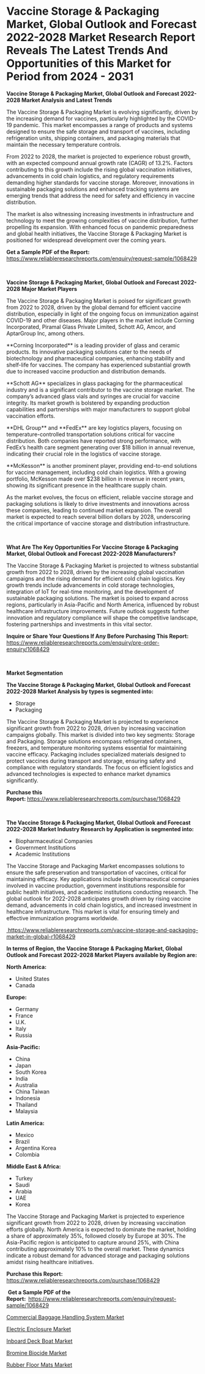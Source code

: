 <p><h1>Vaccine Storage & Packaging Market, Global Outlook and Forecast 2022-2028 Market Research Report Reveals The Latest Trends And Opportunities of this Market for Period from 2024 - 2031</h1></p><p><strong>Vaccine Storage & Packaging Market, Global Outlook and Forecast 2022-2028 Market Analysis and Latest Trends</strong></p>
<p><p>The Vaccine Storage & Packaging Market is evolving significantly, driven by the increasing demand for vaccines, particularly highlighted by the COVID-19 pandemic. This market encompasses a range of products and systems designed to ensure the safe storage and transport of vaccines, including refrigeration units, shipping containers, and packaging materials that maintain the necessary temperature controls.</p><p>From 2022 to 2028, the market is projected to experience robust growth, with an expected compound annual growth rate (CAGR) of 13.2%. Factors contributing to this growth include the rising global vaccination initiatives, advancements in cold chain logistics, and regulatory requirements demanding higher standards for vaccine storage. Moreover, innovations in sustainable packaging solutions and enhanced tracking systems are emerging trends that address the need for safety and efficiency in vaccine distribution.</p><p>The market is also witnessing increasing investments in infrastructure and technology to meet the growing complexities of vaccine distribution, further propelling its expansion. With enhanced focus on pandemic preparedness and global health initiatives, the Vaccine Storage & Packaging Market is positioned for widespread development over the coming years.</p></p>
<p><strong>Get a Sample PDF of the Report:&nbsp;</strong> <a href="https://www.reliableresearchreports.com/enquiry/request-sample/1068429?utm_campaign=36&utm_medium=2&utm_source=Github&utm_content=ia&utm_term=16112024&utm_id=vaccine-storage-packaging-market-global-outlook-and-forecast-2022-2028">https://www.reliableresearchreports.com/enquiry/request-sample/1068429</a></p>
<p>&nbsp;</p>
<p><strong>Vaccine Storage & Packaging Market, Global Outlook and Forecast 2022-2028 Major Market Players</strong></p>
<p><p>The Vaccine Storage & Packaging Market is poised for significant growth from 2022 to 2028, driven by the global demand for efficient vaccine distribution, especially in light of the ongoing focus on immunization against COVID-19 and other diseases. Major players in the market include Corning Incorporated, Piramal Glass Private Limited, Schott AG, Amcor, and AptarGroup Inc, among others.</p><p>**Corning Incorporated** is a leading provider of glass and ceramic products. Its innovative packaging solutions cater to the needs of biotechnology and pharmaceutical companies, enhancing stability and shelf-life for vaccines. The company has experienced substantial growth due to increased vaccine production and distribution demands.</p><p>**Schott AG** specializes in glass packaging for the pharmaceutical industry and is a significant contributor to the vaccine storage market. The company’s advanced glass vials and syringes are crucial for vaccine integrity. Its market growth is bolstered by expanding production capabilities and partnerships with major manufacturers to support global vaccination efforts.</p><p>**DHL Group** and **FedEx** are key logistics players, focusing on temperature-controlled transportation solutions critical for vaccine distribution. Both companies have reported strong performance, with FedEx’s health care segment generating over $18 billion in annual revenue, indicating their crucial role in the logistics of vaccine storage.</p><p>**McKesson** is another prominent player, providing end-to-end solutions for vaccine management, including cold chain logistics. With a growing portfolio, McKesson made over $238 billion in revenue in recent years, showing its significant presence in the healthcare supply chain.</p><p>As the market evolves, the focus on efficient, reliable vaccine storage and packaging solutions is likely to drive investments and innovations across these companies, leading to continued market expansion. The overall market is expected to reach several billion dollars by 2028, underscoring the critical importance of vaccine storage and distribution infrastructure.</p></p>
<p>&nbsp;</p>
<p><strong>What Are The Key Opportunities For Vaccine Storage & Packaging Market, Global Outlook and Forecast 2022-2028 Manufacturers?</strong></p>
<p><p>The Vaccine Storage & Packaging Market is projected to witness substantial growth from 2022 to 2028, driven by the increasing global vaccination campaigns and the rising demand for efficient cold chain logistics. Key growth trends include advancements in cold storage technologies, integration of IoT for real-time monitoring, and the development of sustainable packaging solutions. The market is poised to expand across regions, particularly in Asia-Pacific and North America, influenced by robust healthcare infrastructure improvements. Future outlook suggests further innovation and regulatory compliance will shape the competitive landscape, fostering partnerships and investments in this vital sector.</p></p>
<p><strong>Inquire or Share Your Questions If Any Before Purchasing This Report:</strong> <a href="https://www.reliableresearchreports.com/enquiry/pre-order-enquiry/1068429?utm_campaign=36&utm_medium=2&utm_source=Github&utm_content=ia&utm_term=16112024&utm_id=vaccine-storage-packaging-market-global-outlook-and-forecast-2022-2028">https://www.reliableresearchreports.com/enquiry/pre-order-enquiry/1068429</a></p>
<p>&nbsp;</p>
<p><strong>Market Segmentation</strong></p>
<p><strong>The Vaccine Storage & Packaging Market, Global Outlook and Forecast 2022-2028 Market Analysis by types is segmented into:</strong></p>
<p><ul><li>Storage</li><li>Packaging</li></ul></p>
<p><p>The Vaccine Storage & Packaging Market is projected to experience significant growth from 2022 to 2028, driven by increasing vaccination campaigns globally. This market is divided into two key segments: Storage and Packaging. Storage solutions encompass refrigerated containers, freezers, and temperature monitoring systems essential for maintaining vaccine efficacy. Packaging includes specialized materials designed to protect vaccines during transport and storage, ensuring safety and compliance with regulatory standards. The focus on efficient logistics and advanced technologies is expected to enhance market dynamics significantly.</p></p>
<p><strong>Purchase this Report:&nbsp;</strong><a href="https://www.reliableresearchreports.com/purchase/1068429?utm_campaign=36&utm_medium=2&utm_source=Github&utm_content=ia&utm_term=16112024&utm_id=vaccine-storage-packaging-market-global-outlook-and-forecast-2022-2028">https://www.reliableresearchreports.com/purchase/1068429</a></p>
<p>&nbsp;</p>
<p><strong>The Vaccine Storage & Packaging Market, Global Outlook and Forecast 2022-2028 Market Industry Research by Application is segmented into:</strong></p>
<p><ul><li>Biopharmaceutical Companies</li><li>Government Institutions</li><li>Academic Institutions</li></ul></p>
<p><p>The Vaccine Storage and Packaging Market encompasses solutions to ensure the safe preservation and transportation of vaccines, critical for maintaining efficacy. Key applications include biopharmaceutical companies involved in vaccine production, government institutions responsible for public health initiatives, and academic institutions conducting research. The global outlook for 2022-2028 anticipates growth driven by rising vaccine demand, advancements in cold chain logistics, and increased investment in healthcare infrastructure. This market is vital for ensuring timely and effective immunization programs worldwide.</p></p>
<p><a href="https://www.reliableresearchreports.com/vaccine-storage-and-packaging-market-in-global-r1068429?utm_campaign=36&utm_medium=2&utm_source=Github&utm_content=ia&utm_term=16112024&utm_id=vaccine-storage-packaging-market-global-outlook-and-forecast-2022-2028">&nbsp;https://www.reliableresearchreports.com/vaccine-storage-and-packaging-market-in-global-r1068429</a></p>
<p><strong>In terms of Region, the Vaccine Storage & Packaging Market, Global Outlook and Forecast 2022-2028 Market Players available by Region are:</strong></p>
<p>
    <p> <strong> North America: </strong>
        <ul>
            <li>United States</li>
            <li>Canada</li>
        </ul>
        </p> 
    <p> <strong> Europe: </strong>
        <ul>
            <li>Germany</li>
            <li>France</li>
            <li>U.K.</li>
            <li>Italy</li>
            <li>Russia</li>
        </ul>
        </p> 
    <p> <strong> Asia-Pacific: </strong>
        <ul>
            <li>China</li>
            <li>Japan</li>
            <li>South Korea</li>
            <li>India</li>
            <li>Australia</li>
            <li>China Taiwan</li>
            <li>Indonesia</li>
            <li>Thailand</li>
            <li>Malaysia</li>
        </ul>
        </p> 
    <p> <strong> Latin America: </strong>
        <ul>
            <li>Mexico</li>
            <li>Brazil</li>
            <li>Argentina Korea</li>
            <li>Colombia</li>
        </ul>
        </p> 
    <p> <strong> Middle East & Africa: </strong>
        <ul>
            <li>Turkey</li>
            <li>Saudi</li>
            <li>Arabia</li>
            <li>UAE</li>
            <li>Korea</li>
        </ul>
    </p>
    </p>
<p><p>The Vaccine Storage and Packaging Market is projected to experience significant growth from 2022 to 2028, driven by increasing vaccination efforts globally. North America is expected to dominate the market, holding a share of approximately 35%, followed closely by Europe at 30%. The Asia-Pacific region is anticipated to capture around 25%, with China contributing approximately 10% to the overall market. These dynamics indicate a robust demand for advanced storage and packaging solutions amidst rising healthcare initiatives.</p></p>
<p><strong>Purchase this Report: </strong><a href="https://www.reliableresearchreports.com/purchase/1068429?utm_campaign=36&utm_medium=2&utm_source=Github&utm_content=ia&utm_term=16112024&utm_id=vaccine-storage-packaging-market-global-outlook-and-forecast-2022-2028">https://www.reliableresearchreports.com/purchase/1068429</a></p>
<p>&nbsp;<strong>Get a Sample PDF of the Report:&nbsp;&nbsp;</strong><a href="https://www.reliableresearchreports.com/enquiry/request-sample/1068429?utm_campaign=36&utm_medium=2&utm_source=Github&utm_content=ia&utm_term=16112024&utm_id=vaccine-storage-packaging-market-global-outlook-and-forecast-2022-2028">https://www.reliableresearchreports.com/enquiry/request-sample/1068429</a></p>
<p><strong></strong></p>
<p><p><a href="https://github.com/tamvrosiya/Market-Research-Report-List-6/blob/main/commercial-baggage-handling-system-market.md?utm_campaign=36&utm_medium=2&utm_source=Github&utm_content=ia&utm_term=16112024&utm_id=vaccine-storage-packaging-market-global-outlook-and-forecast-2022-2028">Commercial Baggage Handling System Market</a></p><p><a href="https://github.com/SanjidaKhan901/Market-Research-Report-List-1/blob/main/electric-enclosure-market.md?utm_campaign=36&utm_medium=2&utm_source=Github&utm_content=ia&utm_term=16112024&utm_id=vaccine-storage-packaging-market-global-outlook-and-forecast-2022-2028">Electric Enclosure Market</a></p><p><a href="https://www.linkedin.com/pulse/inboard-deck-boat-market-growth-segmentation-regional-u18fe?utm_campaign=36&utm_medium=2&utm_source=Github&utm_content=ia&utm_term=16112024&utm_id=vaccine-storage-packaging-market-global-outlook-and-forecast-2022-2028">Inboard Deck Boat Market</a></p><p><a href="https://issuu.com/reportprime-2/docs/bromine-biocide-market-size-2030.pp_0c5ae38809e1c4?utm_campaign=36&utm_medium=2&utm_source=Github&utm_content=ia&utm_term=16112024&utm_id=vaccine-storage-packaging-market-global-outlook-and-forecast-2022-2028">Bromine Biocide Market</a></p><p><a href="https://issuu.com/reportprime-2/docs/rubber-floor-mats-market-size-2030._58ea249e1d9797?utm_campaign=36&utm_medium=2&utm_source=Github&utm_content=ia&utm_term=16112024&utm_id=vaccine-storage-packaging-market-global-outlook-and-forecast-2022-2028">Rubber Floor Mats Market</a></p></p>